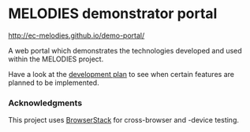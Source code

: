 # MELODIES demonstrator portal

http://ec-melodies.github.io/demo-portal/

A web portal which demonstrates the technologies developed and used within the MELODIES project.

Have a look at the [development plan](https://github.com/ec-melodies/demo-portal/wiki/Development-Plan) to see when certain
features are planned to be implemented.

### Acknowledgments

This project uses [BrowserStack](https://www.browserstack.com) for cross-browser and -device testing.
